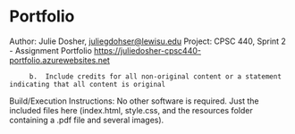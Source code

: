 # Portfolio

Author: Julie Dosher, juliegdohser@lewisu.edu
Project: CPSC 440, Sprint 2 - Assignment Portfolio
https://juliedosher-cpsc440-portfolio.azurewebsites.net

         b.  Include credits for all non-original content or a statement indicating that all content is original
         
         
Build/Execution Instructions: No other software is required. Just the included files here (index.html, style.css, and the resources folder containing a .pdf file and several images).
